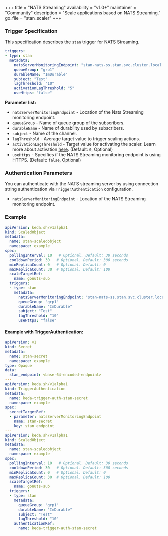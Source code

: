 +++
title = "NATS Streaming"
availability = "v1.0+"
maintainer = "Community"
description = "Scale applications based on NATS Streaming."
go_file = "stan_scaler"
+++

### Trigger Specification

This specification describes the `stan` trigger for NATS Streaming.

```yaml
triggers:
- type: stan
  metadata:
    natsServerMonitoringEndpoint: "stan-nats-ss.stan.svc.cluster.local:8222"
    queueGroup: "grp1"
    durableName: "ImDurable"
    subject: "Test"
    lagThreshold: "10"
    activationLagThreshold: "5"
    useHttps: "false"
```

**Parameter list:**

- `natsServerMonitoringEndpoint` - Location of the Nats Streaming monitoring endpoint.
- `queueGroup` - Name of queue group of the subscribers.
- `durableName` - Name of durability used by subscribers.
- `subject` - Name of the channel.
- `lagThreshold` - Average target value to trigger scaling actions.
- `activationLagThreshold` - Target value for activating the scaler. Learn more about activation [here](./../concepts/scaling-deployments.md#activating-and-scaling-thresholds). (Default: `0`, Optional)
- `useHttps` - Specifies if the NATS Streaming monitoring endpoint is using HTTPS. (Default: `false`, Optional)

### Authentication Parameters

You can authenticate with the NATS streaming server by using connection string authentication via `TriggerAuthentication` configuration.

- `natsServerMonitoringEndpoint` - Location of the NATS Streaming monitoring endpoint.

### Example

```yaml
apiVersion: keda.sh/v1alpha1
kind: ScaledObject
metadata:
  name: stan-scaledobject
  namespace: example
spec:
  pollingInterval: 10   # Optional. Default: 30 seconds
  cooldownPeriod: 30   # Optional. Default: 300 seconds
  minReplicaCount: 0   # Optional. Default: 0
  maxReplicaCount: 30  # Optional. Default: 100
  scaleTargetRef:
    name: gonuts-sub
  triggers:
  - type: stan
    metadata:
      natsServerMonitoringEndpoint: "stan-nats-ss.stan.svc.cluster.local:8222"
      queueGroup: "grp1"
      durableName: "ImDurable"
      subject: "Test"
      lagThreshold: "10"
      useHttps: "false"
```
#### Example with TriggerAuthentication:

```yaml
apiVersion: v1
kind: Secret
metadata:
  name: stan-secret
  namespace: example
type: Opaque
data:
  stan_endpoint: <base-64-encoded-endpoint>
---
apiVersion: keda.sh/v1alpha1
kind: TriggerAuthentication
metadata:
  name: keda-trigger-auth-stan-secret
  namespace: example
spec:
  secretTargetRef:
  - parameter: natsServerMonitoringEndpoint
    name: stan-secret
    key: stan_endpoint
---
apiVersion: keda.sh/v1alpha1
kind: ScaledObject
metadata:
  name: stan-scaledobject
  namespace: example
spec:
  pollingInterval: 10   # Optional. Default: 30 seconds
  cooldownPeriod: 30   # Optional. Default: 300 seconds
  minReplicaCount: 0   # Optional. Default: 0
  maxReplicaCount: 30  # Optional. Default: 100
  scaleTargetRef:
    name: gonuts-sub
  triggers:
  - type: stan
    metadata:
      queueGroup: "grp1"
      durableName: "ImDurable"
      subject: "Test"
      lagThreshold: "10"
    authenticationRef:
      name: keda-trigger-auth-stan-secret
```
